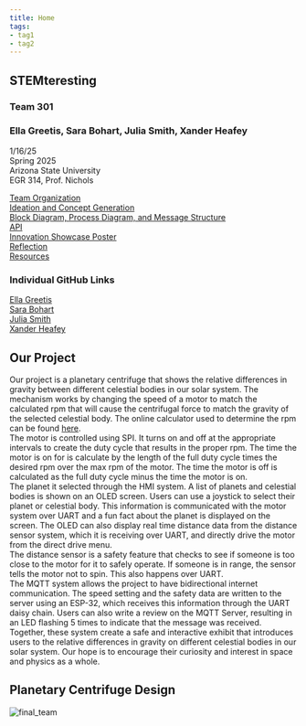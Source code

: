 ```yaml
---
title: Home
tags:
- tag1
- tag2
---
```


## STEMteresting
### Team 301
### Ella Greetis, Sara Bohart, Julia Smith, Xander Heafey
1/16/25 <br>
Spring 2025 <br>
Arizona State University <br>
EGR 314, Prof. Nichols <br>

[Team Organization](team-organization.md) <br>
[Ideation and Concept Generation](ideation-and-concept-generation.md) <br>
[Block Diagram, Process Diagram, and Message Structure](Block-Diagram-Process-Diagram-and-Message-Structure.md) <br>
[API](https://egr314-2025-s-301.github.io/API/)<br>
[Innovation Showcase Poster](https://egr314-2025-s-301.github.io/Innovation%20Showcase%20Poster/)<br>
[Reflection](https://egr314-2025-s-301.github.io/Reflection/)<br>
[Resources](https://egr314-2025-s-301.github.io/Resources/)<br>

### Individual GitHub Links
[Ella Greetis](https://starfruwuit.github.io/egr314report/00mainPage/) <br>
[Sara Bohart](https://sarabohart.github.io/) <br>
[Julia Smith](https://juliasmith141414.github.io/juliasmith-stemteresting/) <br>
[Xander Heafey](https://xanderheafey.github.io/) <br>

## Our Project
Our project is a planetary centrifuge that shows the relative differences in gravity between different celestial bodies in our solar system. The mechanism works by changing the speed of a motor to match the calculated rpm that will cause the centrifugal force to match the gravity of the selected celestial body. The online calculator used to determine the rpm can be found [here](https://www.sigmaaldrich.com/US/en/support/calculators-and-apps/g-force-calculator?srsltid=AfmBOop8NaSsvon0b_BEHic9ZCmkiujIRdpJg4A7WGM2Ohh8W5gX9p2s).<br>
The motor is controlled using SPI. It turns on and off at the appropriate intervals to create the duty cycle that results in the proper rpm. The time the motor is on for is calculate by the length of the full duty cycle times the desired rpm over the max rpm of the motor. The time the motor is off is calculated as the full duty cycle minus the time the motor is on. <br>
The planet it selected through the HMI system. A list of planets and celestial bodies is shown on an OLED screen. Users can use a joystick to select their planet or celestial body. This information is communicated with the motor system over UART and a fun fact about the planet is displayed on the screen. The OLED can also display real time distance data from the distance sensor system, which it is receiving over UART, and directly drive the motor from the direct drive menu. <br>
The distance sensor is a safety feature that checks to see if someone is too close to the motor for it to safely operate. If someone is in range, the sensor tells the motor not to spin. This also happens over UART. <br>
The MQTT system allows the project to have bidirectional internet communication. The speed setting and the safety data are written to the server using an ESP-32, which receives this information through the UART daisy chain. Users can also write a review on the MQTT Server, resulting in an LED flashing 5 times to indicate that the message was received. <br>
Together, these system create a safe and interactive exhibit that introduces users to the relative differences in gravity on different celestial bodies in our solar system. Our hope is to encourage their curiosity and interest in space and physics as a whole. <br>

## Planetary Centrifuge Design
![final_team](https://github.com/user-attachments/assets/8255903f-8294-4ab5-968f-d47e3d99124e)

